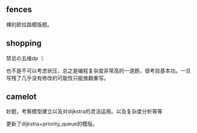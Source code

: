 ## fences

裸的欧拉路模版题。

## shopping

禁忌の五维dp（

也不是不可以考虑状压，总之是编程复杂度非常高的一道题，很考验基本功。一旦写残了几乎没有修改的可能性只能推翻重写。

## camelot
妙题，考察模型建立以及对dijkstra的灵活运用。以及复杂度分析等等

更新了dijkstra+priority_queue的模版。